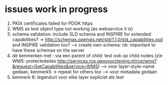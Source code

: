 # issues work in progress

1. PKIX certificates failed for PDOK https
1. WMS as test object type not working (as webservice it is)
1. schema validation: include SLD schema and INSPIRE for extended capabilities? -> http://schemas.opengis.net/sld/1.1.0/sld_capabilities.xsd and INSPIRE validation too? --> create own schema: nb: important to have these schemas on the server
1. de kenmerken met : via een parent of child: test ook op child nodes (zie WMS: protectedsites http://services.rce.geovoorziening.nl/rce/wms?&request=GetCapabilities&service=WMS) --> voor layer-style-name gedaan, kenmerk5 -> repeat for others too --> voor metadata gedaan
1. kenmerk 6: legendurl voor elke layer expliciet als test
